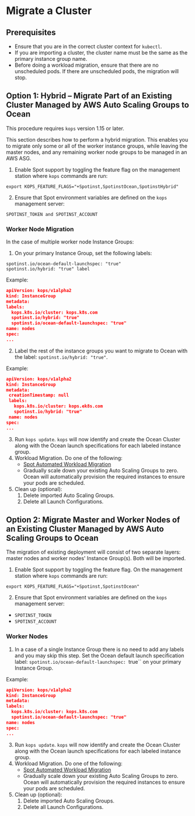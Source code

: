 # Migrate a Cluster

## Prerequisites

- Ensure that you are in the correct cluster context for `kubectl`.
- If you are importing a cluster, the cluster name must be the same as the primary instance group name.
- Before doing a workload migration, ensure that there are no unscheduled pods. If there are unscheduled pods, the migration will stop.

## Option 1: Hybrid – Migrate Part of an Existing Cluster Managed by AWS Auto Scaling Groups to Ocean

This procedure requires `kops` version 1.15 or later.

This section describes how to perform a hybrid migration. This enables you to migrate only some or all of the worker instance groups, while leaving the master nodes, and any remaining worker node groups to be managed in an AWS ASG.

1. Enable Spot support by toggling the feature flag on the management station where `kops` commands are run:

`export KOPS_FEATURE_FLAGS="+Spotinst,SpotinstOcean,SpotinstHybrid"`

2. Ensure that Spot environment variables are defined on the `kops` management server:

`SPOTINST_TOKEN and SPOTINST_ACCOUNT`

### Worker Node Migration

In the case of multiple worker node Instance Groups:

1. On your primary Instance Group, set the following labels:

`spotinst.io/ocean-default-launchspec: "true"`  
`spotinst.io/hybrid: "true" label`

Example:

```json
apiVersion: kops/v1alpha2
kind: InstanceGroup
metadata:
labels:
  kops.k8s.io/cluster: kops.k8s.com
  spotinst.io/hybrid: "true"
  spotinst.io/ocean-default-launchspec: "true"
name: nodes
spec:
...
```

2. Label the rest of the instance groups you want to migrate to Ocean with the label:
   `spotinst.io/hybrid: "true"`.

Example:

```json
apiVersion: kops/v1alpha2
kind: InstanceGroup
metadata:
 creationTimestamp: null
 labels:
   kops.k8s.io/cluster: kops.ek8s.com
   spotinst.io/hybrid: "true"
 name: nodes
spec:
...
```

3. Run `kops update`. `kops` will now identify and create the Ocean Cluster along with the Ocean launch specifications for each labeled instance group.
4. Workload Migration. Do one of the following:
   - [Spot Automated Workload Migration](ocean/tutorials/migrate-workload)
   - Gradually scale down your existing Auto Scaling Groups to zero. Ocean will automatically provision the required instances to ensure your pods are scheduled.
5. Clean up (optional):
   1. Delete imported Auto Scaling Groups.
   2. Delete all Launch Configurations.

## Option 2: Migrate Master and Worker Nodes of an Existing Cluster Managed by AWS Auto Scaling Groups to Ocean

The migration of existing deployment will consist of two separate layers: master nodes and worker nodes' Instance Group(s). Both will be imported.

1. Enable Spot support by toggling the feature flag. On the management station where `kops` commands are run:

`export KOPS_FEATURE_FLAGS="+Spotinst,SpotinstOcean"`

2. Ensure that Spot environment variables are defined on the `kops` management server:

- `SPOTINST_TOKEN`
- `SPOTINST_ACCOUNT`

### Worker Nodes

1. In a case of a single Instance Group there is no need to add any labels and you may skip this step. Set the Ocean default launch specification label: `spotinst.io/ocean-default-launchspec: `true`` on your primary Instance Group.

Example:

```json
apiVersion: kops/v1alpha2
kind: InstanceGroup
metadata:
labels:
  kops.k8s.io/cluster: kops.k8s.com
  spotinst.io/ocean-default-launchspec: "true"
name: nodes
spec:
...
```

3. Run `kops update`. `kops` will now identify and create the Ocean Cluster along with the Ocean launch specifications for each labeled instance group.
4. Workload Migration. Do one of the following:
   - [Spot Automated Workload Migration](ocean/tutorials/migrate-workload)
   - Gradually scale down your existing Auto Scaling Groups to zero. Ocean will automatically provision the required instances to ensure your pods are scheduled.
5. Clean up (optional):
   1. Delete imported Auto Scaling Groups.
   2. Delete all Launch Configurations.
